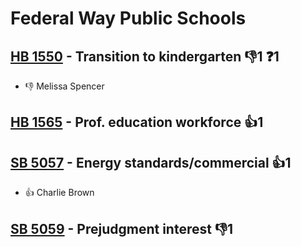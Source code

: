 # Federal Way Public Schools

## [HB 1550](/bill/2023-24/hb/1550/) - Transition to kindergarten  👎1 ❓1
* 👎 Melissa Spencer

## [HB 1565](/bill/2023-24/hb/1565/) - Prof. education workforce 👍1  

## [SB 5057](/bill/2023-24/sb/5057/) - Energy standards/commercial 👍1  
* 👍 Charlie Brown

## [SB 5059](/bill/2023-24/sb/5059/) - Prejudgment interest  👎1 